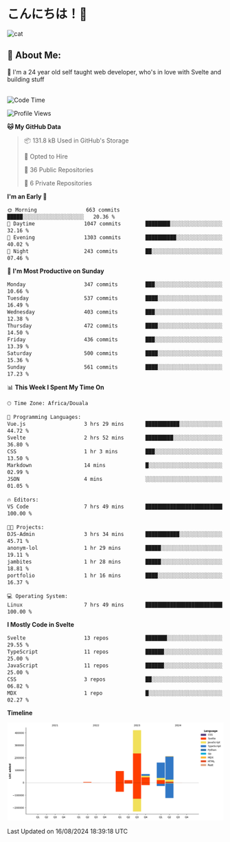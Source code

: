 

# こんにちは！🙂  
![cat](https://github.com/michaelnji/michaelnji/assets/73862378/606e99e9-2c18-4853-8722-991e4af8eae6)

## 💫 About Me:
🙂 I'm a 24 year old self taught web developer, who's in love with Svelte and building stuff <br><br>

<!--START_SECTION:waka-->
![Code Time](http://img.shields.io/badge/Code%20Time-847%20hrs%2047%20mins-blue)

![Profile Views](http://img.shields.io/badge/Profile%20Views-0-blue)

**🐱 My GitHub Data** 

> 📦 131.8 kB Used in GitHub's Storage 
 > 
> 💼 Opted to Hire
 > 
> 📜 36 Public Repositories 
 > 
> 🔑 6 Private Repositories 
 > 
**I'm an Early 🐤** 

```text
🌞 Morning                663 commits         █████░░░░░░░░░░░░░░░░░░░░   20.36 % 
🌆 Daytime                1047 commits        ████████░░░░░░░░░░░░░░░░░   32.16 % 
🌃 Evening                1303 commits        ██████████░░░░░░░░░░░░░░░   40.02 % 
🌙 Night                  243 commits         ██░░░░░░░░░░░░░░░░░░░░░░░   07.46 % 
```
📅 **I'm Most Productive on Sunday** 

```text
Monday                   347 commits         ███░░░░░░░░░░░░░░░░░░░░░░   10.66 % 
Tuesday                  537 commits         ████░░░░░░░░░░░░░░░░░░░░░   16.49 % 
Wednesday                403 commits         ███░░░░░░░░░░░░░░░░░░░░░░   12.38 % 
Thursday                 472 commits         ████░░░░░░░░░░░░░░░░░░░░░   14.50 % 
Friday                   436 commits         ███░░░░░░░░░░░░░░░░░░░░░░   13.39 % 
Saturday                 500 commits         ████░░░░░░░░░░░░░░░░░░░░░   15.36 % 
Sunday                   561 commits         ████░░░░░░░░░░░░░░░░░░░░░   17.23 % 
```


📊 **This Week I Spent My Time On** 

```text
🕑︎ Time Zone: Africa/Douala

💬 Programming Languages: 
Vue.js                   3 hrs 29 mins       ███████████░░░░░░░░░░░░░░   44.72 % 
Svelte                   2 hrs 52 mins       █████████░░░░░░░░░░░░░░░░   36.80 % 
CSS                      1 hr 3 mins         ███░░░░░░░░░░░░░░░░░░░░░░   13.50 % 
Markdown                 14 mins             █░░░░░░░░░░░░░░░░░░░░░░░░   02.99 % 
JSON                     4 mins              ░░░░░░░░░░░░░░░░░░░░░░░░░   01.05 % 

🔥 Editors: 
VS Code                  7 hrs 49 mins       █████████████████████████   100.00 % 

🐱‍💻 Projects: 
DJS-Admin                3 hrs 34 mins       ███████████░░░░░░░░░░░░░░   45.71 % 
anonym-lol               1 hr 29 mins        █████░░░░░░░░░░░░░░░░░░░░   19.11 % 
jambites                 1 hr 28 mins        █████░░░░░░░░░░░░░░░░░░░░   18.81 % 
portfolio                1 hr 16 mins        ████░░░░░░░░░░░░░░░░░░░░░   16.37 % 

💻 Operating System: 
Linux                    7 hrs 49 mins       █████████████████████████   100.00 % 
```

**I Mostly Code in Svelte** 

```text
Svelte                   13 repos            ███████░░░░░░░░░░░░░░░░░░   29.55 % 
TypeScript               11 repos            ██████░░░░░░░░░░░░░░░░░░░   25.00 % 
JavaScript               11 repos            ██████░░░░░░░░░░░░░░░░░░░   25.00 % 
CSS                      3 repos             ██░░░░░░░░░░░░░░░░░░░░░░░   06.82 % 
MDX                      1 repo              █░░░░░░░░░░░░░░░░░░░░░░░░   02.27 % 
```



**Timeline**

![Lines of Code chart](https://raw.githubusercontent.com/michaelnji/michaelnji/main/assets/bar_graph.png)


 Last Updated on 16/08/2024 18:39:18 UTC
<!--END_SECTION:waka-->
